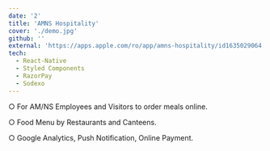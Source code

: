```yaml
---
date: '2'
title: 'AMNS Hospitality'
cover: './demo.jpg'
github: ''
external: 'https://apps.apple.com/ro/app/amns-hospitality/id1635029064'
tech:
  - React-Native
  - Styled Components
  - RazorPay
  - Sodexo
---
```


○ For AM/NS Employees and Visitors to order meals online.     

○ Food Menu by Restaurants and Canteens.

○ Google Analytics, Push Notification, Online Payment.
